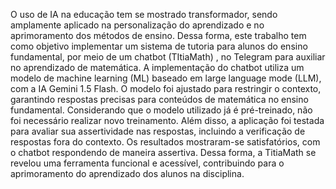 O uso de IA na educação tem se mostrado transformador, sendo amplamente aplicado na personalização do aprendizado e no aprimoramento dos métodos de ensino. Dessa forma, este  trabalho tem como objetivo implementar um sistema de tutoria para alunos do ensino fundamental, por meio de um chatbot (TItiaMath) , no Telegram para auxiliar no aprendizado de matemática. A implementação do chatbot utiliza um modelo de machine learning (ML) baseado em large language mode (LLM), com a IA Gemini 1.5 Flash. O modelo foi ajustado para restringir o contexto, garantindo respostas precisas para conteúdos de matemática no ensino fundamental. Considerando que o modelo utilizado já é pré-treinado, não foi necessário realizar novo treinamento. Além disso, a aplicação foi testada para avaliar sua assertividade nas respostas, incluindo a verificação de respostas fora do contexto. Os resultados mostraram-se satisfatórios, com o chatbot respondendo de maneira assertiva. Dessa forma, a TitiaMath se revelou uma ferramenta funcional e acessível, contribuindo para o aprimoramento do aprendizado dos alunos na disciplina.
